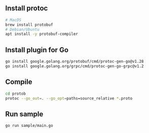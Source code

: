 ## Install protoc
```bash
# MacOS
brew install protobuf
# Debian/Ubuntu
apt install -y protobuf-compiler
```

## Install plugin for Go
```bash
go install google.golang.org/protobuf/cmd/protoc-gen-go@v1.28
go install google.golang.org/grpc/cmd/protoc-gen-go-grpc@v1.2
```

## Compile
```bash
cd protob
protoc --go_out=. --go_opt=paths=source_relative *.proto
```

## Run sample
```bash
go run sample/main.go
```
